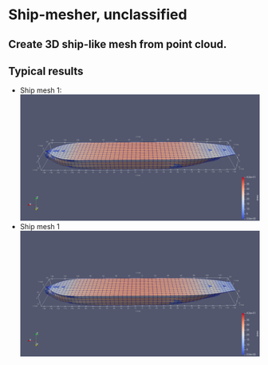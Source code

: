 # Ship-mesher, unclassified
## Create 3D ship-like mesh from point cloud.
## Typical results
* Ship mesh 1:
![pic1](https://github.com/WHW-HAHA/Ship-mesher/blob/master/Pics/ShipMesh1.png)
* Ship mesh 1 
![pic2](https://github.com/WHW-HAHA/Ship-mesher/blob/master/Pics/ShipMesh1.png)

